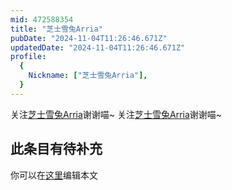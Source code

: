 ```yaml
---
mid: 472588354
title: "芝士雪兔Arria"
pubDate: "2024-11-04T11:26:46.671Z"
updatedDate: "2024-11-04T11:26:46.671Z"
profile:
  {
    Nickname: ["芝士雪兔Arria"],
  }
---
```


关注[芝士雪兔Arria](https://space.bilibili.com/472588354)谢谢喵~ 关注[芝士雪兔Arria](https://space.bilibili.com/472588354)谢谢喵~

## 此条目有待补充
你可以在[这里](https://github.com/Yuhanawa/VTuber.ICU/edit/master/src/content/v/芝士雪兔Arria/index.md)编辑本文
